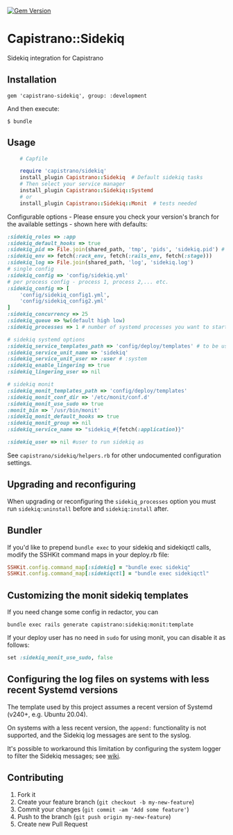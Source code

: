 [![Gem Version](https://badge.fury.io/rb/capistrano-sidekiq.svg)](http://badge.fury.io/rb/capistrano-sidekiq)

# Capistrano::Sidekiq

Sidekiq integration for Capistrano

## Installation

    gem 'capistrano-sidekiq', group: :development

And then execute:

    $ bundle

## Usage
```ruby
    # Capfile

    require 'capistrano/sidekiq'
    install_plugin Capistrano::Sidekiq  # Default sidekiq tasks
    # Then select your service manager
    install_plugin Capistrano::Sidekiq::Systemd
    # or
    install_plugin Capistrano::Sidekiq::Monit  # tests needed
```

Configurable options - Please ensure you check your version's branch for the available settings - shown here with defaults:

```ruby
:sidekiq_roles => :app
:sidekiq_default_hooks => true
:sidekiq_pid => File.join(shared_path, 'tmp', 'pids', 'sidekiq.pid') # ensure this path exists in production before deploying.
:sidekiq_env => fetch(:rack_env, fetch(:rails_env, fetch(:stage)))
:sidekiq_log => File.join(shared_path, 'log', 'sidekiq.log')
# single config
:sidekiq_config => 'config/sidekiq.yml'
# per process config - process 1, process 2,... etc.
:sidekiq_config => [
    'config/sidekiq_config1.yml',
    'config/sidekiq_config2.yml'
]
:sidekiq_concurrency => 25
:sidekiq_queue => %w(default high low)
:sidekiq_processes => 1 # number of systemd processes you want to start

# sidekiq systemd options
:sidekiq_service_templates_path => 'config/deploy/templates' # to be used if a custom template is needed (filaname should be #{fetch(:sidekiq_service_unit_name)}.service.capistrano.erb or sidekiq.service.capistrano.erb
:sidekiq_service_unit_name => 'sidekiq'
:sidekiq_service_unit_user => :user # :system
:sidekiq_enable_lingering => true
:sidekiq_lingering_user => nil

# sidekiq monit
:sidekiq_monit_templates_path => 'config/deploy/templates'
:sidekiq_monit_conf_dir => '/etc/monit/conf.d'
:sidekiq_monit_use_sudo => true
:monit_bin => '/usr/bin/monit'
:sidekiq_monit_default_hooks => true
:sidekiq_monit_group => nil
:sidekiq_service_name => "sidekiq_#{fetch(:application)}"

:sidekiq_user => nil #user to run sidekiq as
```
See `capistrano/sidekiq/helpers.rb` for other undocumented configuration settings.

## Upgrading and reconfiguring

When upgrading or reconfiguring the `sidekiq_processes` option you must run
`sidekiq:uninstall` before and `sidekiq:install` after.

## Bundler

If you'd like to prepend `bundle exec` to your sidekiq and sidekiqctl calls, modify the SSHKit command maps
in your deploy.rb file:
```ruby
SSHKit.config.command_map[:sidekiq] = "bundle exec sidekiq"
SSHKit.config.command_map[:sidekiqctl] = "bundle exec sidekiqctl"
```

## Customizing the monit sidekiq templates

If you need change some config in redactor, you can

```
bundle exec rails generate capistrano:sidekiq:monit:template
```

If your deploy user has no need in `sudo` for using monit, you can disable it as follows:

```ruby
set :sidekiq_monit_use_sudo, false
```

## Configuring the log files on systems with less recent Systemd versions

The template used by this project assumes a recent version of Systemd (v240+, e.g. Ubuntu 20.04).

On systems with a less recent version, the `append:` functionality is not supported, and the Sidekiq log messages are sent to the syslog.

It's possible to workaround this limitation by configuring the system logger to filter the Sidekiq messages; see [wiki](/../../wiki/Configuring-append-mode-log-files-via-Syslog-NG).

## Contributing

1. Fork it
2. Create your feature branch (`git checkout -b my-new-feature`)
3. Commit your changes (`git commit -am 'Add some feature'`)
4. Push to the branch (`git push origin my-new-feature`)
5. Create new Pull Request
